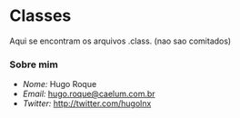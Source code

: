# Classes #
Aqui se encontram os arquivos .class. (nao sao comitados)

### Sobre mim ###
*   _Nome:_ Hugo Roque
*   _Email:_ hugo.roque@caelum.com.br
*   _Twitter:_ http://twitter.com/hugolnx